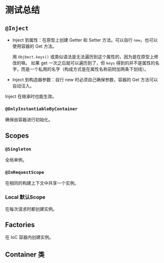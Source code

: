 # 测试总结

## `@Inject`

- Inject 到属性：在原型上创建 Getter 和 Setter 方法。可以自行 `new`，也可以使用容器的 Get 方法。

  用 `Objbect.keys()` 或类似语法是无法遍历到这个属性的，因为是在原型上修改的嘛。
  如果 get 一次之后就可以遍历到了，但 `keys` 得到的并不是属性的名字，而是一个私用的名字（构成方式是在属性名称前附加两条下划线）。

- Inject 到构造器参数：自行 new 时必须自己确保参数，容器的 Get 方法可以自动注入。

Inject 在继承时也能生效。

### `@OnlyInstantiableByContainer`

确保由容器进行初始化。

## Scopes

### `@Singleton`

全局单例。

### `@InRequestScope`

在相同的构建上下文中共享一个实例。

### Local 默认Scope

在每次请求时都创建实例。

## Factories

在 IoC 容器内创建实例。

## Container 类
